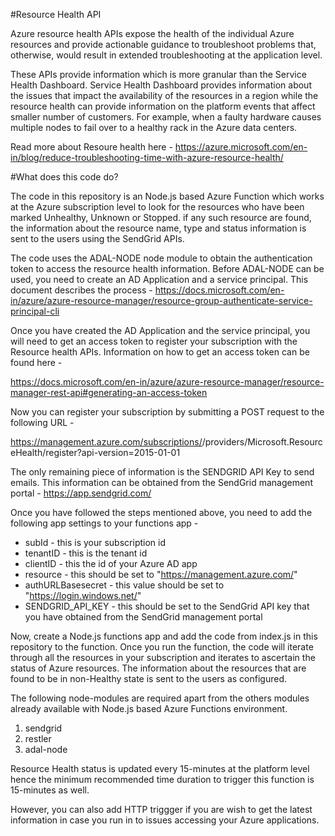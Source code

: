 #Resource Health API

Azure resource health APIs expose the health of the individual Azure resources and provide actionable guidance to troubleshoot problems that, otherwise, would result in extended troubleshooting at the application level.

These APIs provide information which is more granular than the Service Health Dashboard. Service Health Dashboard provides information about the issues that impact the availability of the resources in a region while the resource health can provide information on the platform events that affect smaller number of customers. For example, when a faulty hardware causes multiple nodes to fail over to a healthy rack in the Azure data centers.

Read more about Resoure health here - https://azure.microsoft.com/en-in/blog/reduce-troubleshooting-time-with-azure-resource-health/

#What does this code do?

The code in this repository is an Node.js based Azure Function which works at the Azure subscription level to look for the resources who have been marked Unhealthy, Unknown or Stopped. if any such resource are found, the information about the resource name, type and status information is sent to the users using the SendGrid APIs.

The code uses the ADAL-NODE node module to obtain the authentication token to access the resource health information. Before ADAL-NODE can be used, you need to create an AD Application and a service principal. This document describes the process - https://docs.microsoft.com/en-in/azure/azure-resource-manager/resource-group-authenticate-service-principal-cli

Once you have created the AD Application and the service principal, you will need to get an access token to register your subscription with the Resource health APIs. Information on how to get an access token can be found here - 

https://docs.microsoft.com/en-in/azure/azure-resource-manager/resource-manager-rest-api#generating-an-access-token

Now you can register your subscription by submitting a POST request to the following URL -

https://management.azure.com/subscriptions/<YOUR SUBSCRIPTION ID>/providers/Microsoft.ResourceHealth/register?api-version=2015-01-01

The only remaining piece of information is the SENDGRID API Key to send emails. This information can be obtained from the SendGrid management portal - https://app.sendgrid.com/

Once you have followed the steps mentioned above, you need to add the following app settings to your functions app -

+ subId - this is your subscription id
+ tenantID - this is the tenant id
+ clientID - this the id of your Azure AD app
+ resource - this should be set to "https://management.azure.com/"
+ authURLBasesecret - this value should be set to "https://login.windows.net/"
+ SENDGRID_API_KEY - this should be set to the SendGrid API key that you have obtained from the SendGrid management portal

Now, create a Node.js functions app and add the code from index.js in this repository to the function. Once you run the function, the code will iterate through all the resources in your subscription and iterates to ascertain the status of Azure resources. The information about the resources that are found to be in non-Healthy state is sent to the users as configured.

The following node-modules are required apart from the others modules already available with Node.js based Azure Functions environment.

1. sendgrid
2. restler
3. adal-node

Resource Health status is updated every 15-minutes at the platform level hence the minimum recommended time duration to trigger this function is 15-minutes as well.

However, you can also add HTTP triggger if you are wish to get the latest information in case you run in to issues accessing your Azure applications.
